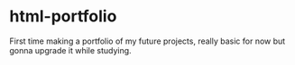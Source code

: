# html-portfolio
First time making a portfolio of my future projects, really basic for now but gonna upgrade it while studying.
